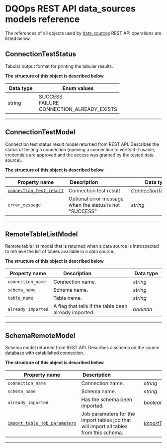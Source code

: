 # DQOps REST API data_sources models reference
The references of all objects used by [data_sources](../operations/data_sources.md) REST API operations are listed below.


## ConnectionTestStatus
Tabular output format for printing the tabular results.


**The structure of this object is described below**


|&nbsp;Data&nbsp;type&nbsp;|&nbsp;Enum&nbsp;values&nbsp;|
|-----------|-------------|
|string|SUCCESS<br/>FAILURE<br/>CONNECTION_ALREADY_EXISTS<br/>|

___

## ConnectionTestModel
Connection test status result model returned from REST API. Describes the status of testing a connection
 (opening a connection to verify if it usable, credentials are approved and the access was granted by the tested data source).


**The structure of this object is described below**


|&nbsp;Property&nbsp;name&nbsp;|&nbsp;Description&nbsp;&nbsp;&nbsp;&nbsp;&nbsp;&nbsp;&nbsp;&nbsp;&nbsp;&nbsp;&nbsp;&nbsp;&nbsp;&nbsp;&nbsp;&nbsp;&nbsp;&nbsp;&nbsp;&nbsp;&nbsp;|&nbsp;Data&nbsp;type&nbsp;|
|---------------|---------------------------------|-----------|
|<span class="no-wrap-code">[`connection_test_result`](#connectionteststatus)</span>|Connection test result|*[ConnectionTestStatus](#connectionteststatus)*|
|<span class="no-wrap-code">`error_message`</span>|Optional error message when the status is not &quot;SUCCESS&quot;|*string*|


___

## RemoteTableListModel
Remote table list model that is returned when a data source is introspected to retrieve the list of tables available in a data source.


**The structure of this object is described below**


|&nbsp;Property&nbsp;name&nbsp;|&nbsp;Description&nbsp;&nbsp;&nbsp;&nbsp;&nbsp;&nbsp;&nbsp;&nbsp;&nbsp;&nbsp;&nbsp;&nbsp;&nbsp;&nbsp;&nbsp;&nbsp;&nbsp;&nbsp;&nbsp;&nbsp;&nbsp;|&nbsp;Data&nbsp;type&nbsp;|
|---------------|---------------------------------|-----------|
|<span class="no-wrap-code">`connection_name`</span>|Connection name.|*string*|
|<span class="no-wrap-code">`schema_name`</span>|Schema name.|*string*|
|<span class="no-wrap-code">`table_name`</span>|Table name.|*string*|
|<span class="no-wrap-code">`already_imported`</span>|A flag that tells if the table been already imported.|*boolean*|


___

## SchemaRemoteModel
Schema model returned from REST API. Describes a schema on the source database with established connection.


**The structure of this object is described below**


|&nbsp;Property&nbsp;name&nbsp;|&nbsp;Description&nbsp;&nbsp;&nbsp;&nbsp;&nbsp;&nbsp;&nbsp;&nbsp;&nbsp;&nbsp;&nbsp;&nbsp;&nbsp;&nbsp;&nbsp;&nbsp;&nbsp;&nbsp;&nbsp;&nbsp;&nbsp;|&nbsp;Data&nbsp;type&nbsp;|
|---------------|---------------------------------|-----------|
|<span class="no-wrap-code">`connection_name`</span>|Connection name.|*string*|
|<span class="no-wrap-code">`schema_name`</span>|Schema name.|*string*|
|<span class="no-wrap-code">`already_imported`</span>|Has the schema been imported.|*boolean*|
|<span class="no-wrap-code">[`import_table_job_parameters`](./jobs.md#importtablesqueuejobparameters)</span>|Job parameters for the import tables job that will import all tables from this schema.|*[ImportTablesQueueJobParameters](./jobs.md#importtablesqueuejobparameters)*|


___

